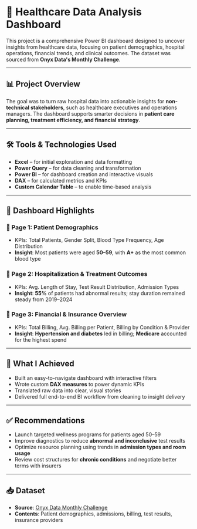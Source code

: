# 🏥 Healthcare Data Analysis Dashboard

This project is a comprehensive Power BI dashboard designed to uncover insights from healthcare data, focusing on patient demographics, hospital operations, financial trends, and clinical outcomes. The dataset was sourced from **Onyx Data's Monthly Challenge**.

---

## 📊 Project Overview

The goal was to turn raw hospital data into actionable insights for **non-technical stakeholders**, such as healthcare executives and operations managers. The dashboard supports smarter decisions in **patient care planning, treatment efficiency, and financial strategy**.

---

## 🛠 Tools & Technologies Used

- **Excel** – for initial exploration and data formatting  
- **Power Query** – for data cleaning and transformation  
- **Power BI** – for dashboard creation and interactive visuals  
- **DAX** – for calculated metrics and KPIs  
- **Custom Calendar Table** – to enable time-based analysis

---

## 📌 Dashboard Highlights

### 🔹 Page 1: Patient Demographics
- KPIs: Total Patients, Gender Split, Blood Type Frequency, Age Distribution  
- **Insight**: Most patients were aged **50–59**, with **A+** as the most common blood type

### 🔹 Page 2: Hospitalization & Treatment Outcomes
- KPIs: Avg. Length of Stay, Test Result Distribution, Admission Types  
- **Insight**: **55%** of patients had abnormal results; stay duration remained steady from 2019–2024

### 🔹 Page 3: Financial & Insurance Overview
- KPIs: Total Billing, Avg. Billing per Patient, Billing by Condition & Provider  
- **Insight**: **Hypertension and diabetes** led in billing; **Medicare** accounted for the highest spend

---

## 🚀 What I Achieved

- Built an easy-to-navigate dashboard with interactive filters  
- Wrote custom **DAX measures** to power dynamic KPIs  
- Translated raw data into clear, visual stories  
- Delivered full end-to-end BI workflow from cleaning to insight delivery

---

## ✅ Recommendations

- Launch targeted wellness programs for patients aged 50–59  
- Improve diagnostics to reduce **abnormal and inconclusive** test results  
- Optimize resource planning using trends in **admission types and room usage**  
- Review cost structures for **chronic conditions** and negotiate better terms with insurers

---

## 📥 Dataset

- **Source**: [Onyx Data Monthly Challenge](https://www.onyxdata.co.uk/)
- **Contents**: Patient demographics, admissions, billing, test results, insurance providers

